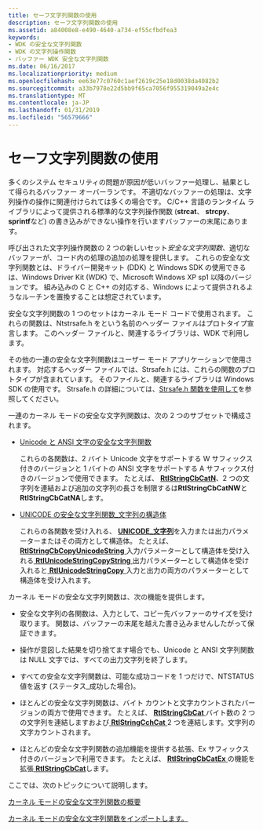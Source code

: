 ```yaml
---
title: セーフ文字列関数の使用
description: セーフ文字列関数の使用
ms.assetid: a84008e8-e490-4640-a734-ef55cfbdfea3
keywords:
- WDK の安全な文字列関数
- WDK の文字列操作関数
- バッファー WDK 安全な文字列関数
ms.date: 06/16/2017
ms.localizationpriority: medium
ms.openlocfilehash: ee63e77c0760c1aef2619c25e18d0038da4082b2
ms.sourcegitcommit: a33b7978e22d5bb9f65ca7056f955319049a2e4c
ms.translationtype: MT
ms.contentlocale: ja-JP
ms.lasthandoff: 01/31/2019
ms.locfileid: "56579666"
---
```

# <a name="using-safe-string-functions"></a>セーフ文字列関数の使用





多くのシステム セキュリティの問題が原因が低いバッファー処理し、結果として得られるバッファー オーバーランです。 不適切なバッファーの処理は、文字列操作の操作に関連付けられては多くの場合です。 C/C++ 言語のランタイム ライブラリによって提供される標準的な文字列操作関数 (**strcat**、 **strcpy**、 **sprintf**など) の書き込みができない操作を行いますバッファーの末尾にあります。

呼び出された文字列操作関数の 2 つの新しいセット*安全な文字列関数*、適切なバッファーが、コード内の処理の追加の処理を提供します。 これらの安全な文字列関数とは、ドライバー開発キット (DDK) と Windows SDK の使用できるは、Windows Driver Kit (WDK) で、Microsoft Windows XP sp1 以降のバージョンです。 組み込みの C と C++ の対応する、Windows によって提供されるようなルーチンを置換することは想定されています。

安全な文字列関数の 1 つのセットはカーネル モード コードで使用されます。 これらの関数は、Ntstrsafe.h をという名前のヘッダー ファイルはプロトタイプ宣言します。 このヘッダー ファイルと、関連するライブラリは、WDK で利用します。

その他の一連の安全な文字列関数はユーザー モード アプリケーションで使用されます。 対応するヘッダー ファイルでは、Strsafe.h には、これらの関数のプロトタイプが含まれています。 そのファイルと、関連するライブラリは Windows SDK の使用です。 Strsafe.h の詳細については、[Strsafe.h 関数を使用して](https://go.microsoft.com/fwlink/p/?linkid=165522)を参照してください。

一連のカーネル モードの安全な文字列関数は、次の 2 つのサブセットで構成されます。

-   [Unicode と ANSI 文字の安全な文字列関数](https://msdn.microsoft.com/library/windows/hardware/ff563642)

    これらの各関数は、2 バイト Unicode 文字をサポートする W サフィックス付きのバージョンと 1 バイトの ANSI 文字をサポートする A サフィックス付きのバージョンで使用できます。 たとえば、 [ **RtlStringCbCatN**](https://msdn.microsoft.com/library/windows/hardware/ff562801)、2 つの文字列を連結および追加の文字列の長さを制限するは**RtlStringCbCatNW**と**RtlStringCbCatNA**します。

-   [UNICODE の安全な文字列関数\_文字列の構造体](https://msdn.microsoft.com/library/windows/hardware/ff563644)

    これらの各関数を受け入れる、 [ **UNICODE\_文字列**](https://msdn.microsoft.com/library/windows/hardware/ff564879)を入力または出力パラメーターまたはその両方として構造体。 たとえば、 [ **RtlStringCbCopyUnicodeString** ](https://msdn.microsoft.com/library/windows/hardware/ff562815)入力パラメーターとして構造体を受け入れる[ **RtlUnicodeStringCopyString** ](https://msdn.microsoft.com/library/windows/hardware/ff562948)出力パラメーターとして構造体を受け入れると[ **RtlUnicodeStringCopy** ](https://msdn.microsoft.com/library/windows/hardware/ff562942)入力と出力の両方のパラメーターとして構造体を受け入れます。

カーネル モードの安全な文字列関数は、次の機能を提供します。

-   安全な文字列の各関数は、入力として、コピー先バッファーのサイズを受け取ります。 関数は、バッファーの末尾を越えた書き込みませんしたがって保証できます。

-   操作が意図した結果を切り捨てます場合でも、Unicode と ANSI 文字列関数は NULL 文字では、すべての出力文字列を終了します。

-   すべての安全な文字列関数は、可能な成功コードを 1 つだけで、NTSTATUS 値を返す (ステータス\_成功した場合)。

-   ほとんどの安全な文字列関数は、バイト カウントと文字カウントされたバージョンの両方で使用できます。 たとえば、 [ **RtlStringCbCat** ](https://msdn.microsoft.com/library/windows/hardware/ff562795)バイト数の 2 つの文字列を連結しますおよび[ **RtlStringCchCat** ](https://msdn.microsoft.com/library/windows/hardware/ff562834) 2 つを連結します。文字列の文字カウントされます。

-   ほとんどの安全な文字列関数の追加機能を提供する拡張、Ex サフィックス付きのバージョンで利用できます。 たとえば、 [ **RtlStringCbCatEx** ](https://msdn.microsoft.com/library/windows/hardware/ff562799)の機能を拡張[ **RtlStringCbCat**](https://msdn.microsoft.com/library/windows/hardware/ff562795)します。

ここでは、次のトピックについて説明します。

[カーネル モードの安全な文字列関数の概要](summary-of-kernel-mode-safe-string-functions.md)

[カーネル モードの安全な文字列関数をインポートします。](importing-kernel-mode-safe-string-functions.md)

 

 




